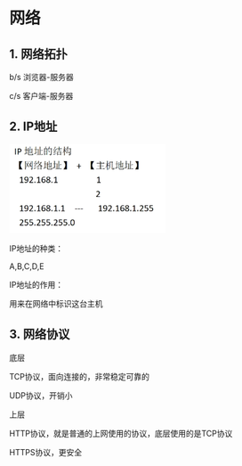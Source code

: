 # 网络



## 1. 网络拓扑

b/s    浏览器-服务器

c/s	客户端-服务器



## 2. IP地址

<img src="%E7%BD%91%E7%BB%9C.assets/image-20221027211340900.png" alt="image-20221027211340900" style="zoom: 67%;" />

IP地址的种类：

A,B,C,D,E

IP地址的作用：

用来在网络中标识这台主机



## 3. 网络协议

底层

TCP协议，面向连接的，非常稳定可靠的

UDP协议，开销小



上层

HTTP协议，就是普通的上网使用的协议，底层使用的是TCP协议



HTTPS协议，更安全



